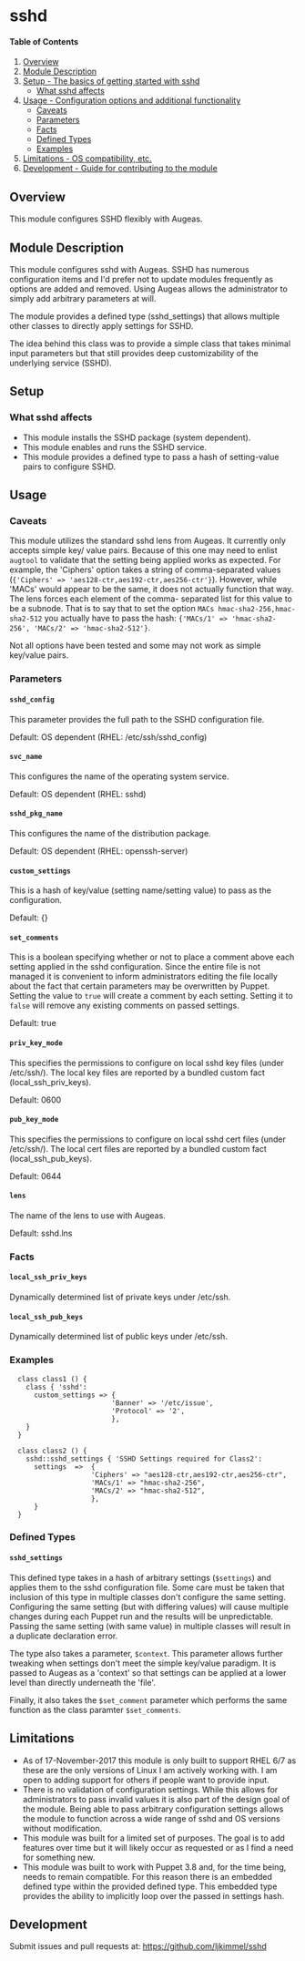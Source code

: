 # sshd

#### Table of Contents

1. [Overview](#overview)
2. [Module Description](#module-description)
3. [Setup - The basics of getting started with sshd](#setup)
    * [What sshd affects](#what-sshd-affects)
4. [Usage - Configuration options and additional functionality](#usage)
    * [Caveats](#caveats)
    * [Parameters](#parameters)
    * [Facts](#facts)
    * [Defined Types](#defined-types)
    * [Examples](#examples)
5. [Limitations - OS compatibility, etc.](#limitations)
6. [Development - Guide for contributing to the module](#development)

## Overview

This module configures SSHD flexibly with Augeas.

## Module Description

This module configures sshd with Augeas. SSHD has numerous configuration items
and I'd prefer not to update modules frequently as options are added and removed. Using
Augeas allows the administrator to simply add arbitrary parameters at will.

The module provides a defined type (sshd_settings) that allows multiple other
classes to directly apply settings for SSHD.

The idea behind this class was to provide a simple class that takes minimal input
parameters but that still provides deep customizability of the underlying service (SSHD).

## Setup

### What sshd affects

* This module installs the SSHD package (system dependent).
* This module enables and runs the SSHD service.
* This module provides a defined type to pass a hash of setting-value
  pairs to configure SSHD.

## Usage

### Caveats

This module utilizes the standard sshd lens from Augeas. It currently only accepts simple key/
value pairs. Because of this one may need to enlist `augtool` to validate that the setting being
applied works as expected. For example, the 'Ciphers' option takes a string of comma-separated 
values (`{'Ciphers' => 'aes128-ctr,aes192-ctr,aes256-ctr'}`). However, while 'MACs' would appear
to be the same, it does not actually function that way. The lens forces each element of the comma-
separated list for this value to be a subnode. That is to say that to set the option
`MACs hmac-sha2-256,hmac-sha2-512` you actually have to pass the hash: `{'MACs/1' => 'hmac-sha2-256', 'MACs/2' => 'hmac-sha2-512'}`.

Not all options have been tested and some may not work as simple key/value pairs.

### Parameters

#### `sshd_config`
This parameter provides the full path to the SSHD configuration file.

Default: OS dependent (RHEL: /etc/ssh/sshd_config)

#### `svc_name`
This configures the name of the operating system service.

Default: OS dependent (RHEL: sshd)

#### `sshd_pkg_name`
This configures the name of the distribution package.

Default: OS dependent (RHEL: openssh-server)

#### `custom_settings`
This is a hash of key/value (setting name/setting value) to pass as the configuration.

Default: {}

#### `set_comments`
This is a boolean specifying whether or not to place a comment above each setting applied
in the sshd configuration. Since the entire file is not managed it is convenient to inform
administrators editing the file locally about the fact that certain parameters may be 
overwritten by Puppet. Setting the value to `true` will create a comment by each setting.
Setting it to `false` will remove any existing comments on passed settings.

Default: true

#### `priv_key_mode`
This specifies the permissions to configure on local sshd key files (under /etc/ssh/). The
local key files are reported by a bundled custom fact (local_ssh_priv_keys).

Default: 0600

#### `pub_key_mode`
This specifies the permissions to configure on local sshd cert files (under /etc/ssh/). The
local cert files are reported by a bundled custom fact (local_ssh_pub_keys).

Default: 0644

#### `lens`
The name of the lens to use with Augeas.

Default: sshd.lns

### Facts
#### `local_ssh_priv_keys`
Dynamically determined list of private keys under /etc/ssh.

#### `local_ssh_pub_keys`
Dynamically determined list of public keys under /etc/ssh.

### Examples
```puppet
  class class1 () {
    class { 'sshd':
      custom_settings => {
                         'Banner' => '/etc/issue',
                         'Protocol' => '2',
                         },
    }
  }

  class class2 () {
    sshd::sshd_settings { 'SSHD Settings required for Class2':
      settings  =>  {
                    'Ciphers' => "aes128-ctr,aes192-ctr,aes256-ctr",
                    'MACs/1' => "hmac-sha2-256",
                    'MACs/2' => "hmac-sha2-512",
                    },
      }
  }
```

### Defined Types

#### `sshd_settings`
This defined type takes in a hash of arbitrary settings (`$settings`) and applies them to the sshd configuration
file. Some care must be taken that inclusion of this type in multiple classes don't configure the same
setting. Configuring the same setting (but with differing values) will cause multiple changes during each
Puppet run and the results will be unpredictable. Passing the same setting (with same value) in multiple
classes will result in a duplicate declaration error.

The type also takes a parameter, `$context`. This parameter allows further tweaking when settings don't meet
the simple key/value paradigm. It is passed to Augeas as a 'context' so that settings can be applied at a lower level
than directly underneath the 'file'.

Finally, it also takes the `$set_comment` parameter which performs the same function as the class paramter `$set_comments`.

## Limitations

* As of 17-November-2017 this module is only built to support RHEL 6/7 as these are the
  only versions of Linux I am actively working with. I am open to adding support for 
  others if people want to provide input.
* There is no validation of configuration settings. While this allows for administrators
  to pass invalid values it is also part of the design goal of the module. Being able to
  pass arbitrary configuration settings allows the module to function across a wide range
  of sshd and OS versions without modification.
* This module was built for a limited set of purposes. The goal is to add features over time
  but it will likely occur as requested or as I find a need for something new.
* This module was built to work with Puppet 3.8 and, for the time being, needs to remain compatible. For this reason
  there is an embedded defined type within the provided defined type. This embedded type provides the ability to
  implicitly loop over the passed in settings hash.

## Development

Submit issues and pull requests at: https://github.com/ljkimmel/sshd
